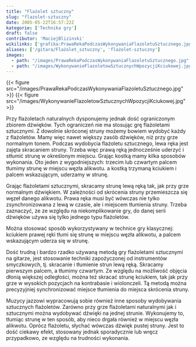 ```yaml
---
title: "Flażolet sztuczny"
slug: "flazolet-sztuczny"
date: 2005-05-22T16:57:22Z
kategorie: ['Technika gry']
draft: false
contributor: 'MaciejBlizinski'
wikilinks: ['grafika:PrawaRekaPodczasWykonywaniaFlazoletuSztucznego.jpg', 'grafika:WykonywanieFlazoletowSztucznychWpozycjiKciukowej.jpg']
aliases: ['/gitara/Flażolet_sztuczny', 'flażolet-sztuczny']
images:
  - path: "/images/PrawaRekaPodczasWykonywaniaFlazoletuSztucznego.jpg"
  - path: "/images/WykonywanieFlazoletowSztucznychWpozycjiKciukowej.jpg"
---
```

{{< figure src="/images/PrawaRekaPodczasWykonywaniaFlazoletuSztucznego.jpg" >}}
{{< figure src="/images/WykonywanieFlazoletowSztucznychWpozycjiKciukowej.jpg" >}}

Przy flażoletach naturalnych dysponujemy jednak dość ograniczonym
zbiorem dźwięków. Tych ograniczeń nie ma stosując grę flażoletami
sztucznymi. Z dowolnie skróconej struny możemy bowiem wydobyć każdy z
flażoletów. Mamy więc nawet większy zasób dźwięków, niż przy grze
normalnym tonem. Podczas wydobycia flażoletu sztucznego, lewa ręka jest
zajęta skracaniem struny. Trzeba więc prawą ręką jednocześnie uderzyć i
stłumić strunę w określonym miejscu. Grając kostką mamy kilka sposobów
wykonania. Oto jeden z wygodniejszych: trzecim lub czwartym palcem
tłumimy strunę w miejscu węzła alikwotu. a kostką trzymaną kciukiem i
palcem wskazującym, uderzamy w strunę.

Grając flażoletami sztucznymi, skracamy strunę lewą ręką tak, jak przy
grze normalnym dźwiękiem. W zależności od skrócenia struny przemieszcza
się węzeł danego alikwotu. Prawa ręka musi być wówczas nie tylko
zsynchronizowana z lewą w czasie, ale i miejscem tłumienia struny.
Trzeba zaznaczyć, ze ze względu na niekomplikowanie gry, do danej serii
dźwięków używa się tylko jednego typu flażoletów.

Można stosować sposób wykorzystywany w technice gry klasycznej: kciukiem
prawej ręki tłumi się strunę w miejscu węzła alikwotu, a palcem
wskazującym uderza się w strunę.

Dość trudną i bardzo rzadko używaną metodą gry flażoletami sztucznymi na
gitarze, jest stosowanie techniki zapożyczonej od instrumentów
smyczkowych, tj. skracanie i tłumienie strun lewą ręką. Skracamy
pierwszym palcem, a tłumimy czwartym. Ze względu na możliwość objęcia
dłonią większej odległości, można też skracać strunę kciukiem, tak jak
przy grze w wysokich pozycjach na kontrabasie i wiolonczeli. Tą metodą
można precyzyjniej synchronizować miejsce tłumienia do miejsca skrócenia
struny.

Muzycy jazzowi wypracowują sobie również inne sposoby wydobywania
sztucznych flażoletów. Zarówno przy grze flażoletami naturalnymi jak i
sztucznymi można wydobywać dźwięki na jednej strunie. Wykonujemy to,
tłumiąc strunę w ten sposób, aby nieco drgała również w miejscu węzła
alikwotu. Oprócz flażoletu, słychać wówczas dźwięk pustej struny. Jest
to dość ciekawy efekt, stosowany jednak sporadycznie lub wręcz
przypadkowo, ze względu na trudności wykonania.

